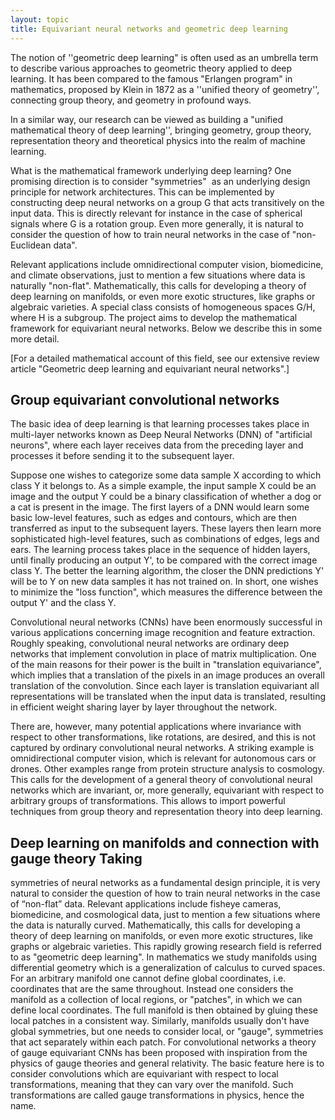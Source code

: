 ```yaml
---
layout: topic
title: Equivariant neural networks and geometric deep learning
---
```


The notion of ''geometric deep learning" is often used as an umbrella term to
describe various approaches to geometric theory applied to deep learning. It
has been compared to the famous "Erlangen program" in mathematics, proposed by
Klein in 1872 as a ''unified theory of geometry'', connecting group theory, and
geometry in profound ways.

In a similar way, our research can be viewed as building a "unified
mathematical theory of deep learning'', bringing geometry, group theory,
representation theory and theoretical physics into the realm of machine
learning.

What is the  mathematical framework underlying deep learning? One promising
direction is to consider "symmetries"  as an underlying design principle for
network architectures. This can be implemented by  constructing  deep neural
networks on a group G that acts transitively on the input data. This is
directly relevant for instance in the case of spherical signals where G is
a rotation group. Even more generally,  it is natural to consider the question
of how to train neural networks in the case of "non-Euclidean data".

Relevant applications include omnidirectional computer vision, biomedicine, and
climate observations, just to mention a few situations where data is naturally
"non-flat". Mathematically, this calls for developing a theory of deep learning
on  manifolds, or even more exotic structures, like graphs or algebraic
varieties. A special class consists of homogeneous spaces G/H, where H is
a subgroup. The project aims to develop the mathematical framework for
equivariant neural networks. Below we describe this in some more detail.

[For a detailed mathematical account of this field, see our extensive review
article "Geometric deep learning and equivariant neural networks".]

## Group equivariant convolutional networks


The basic idea of deep learning is that  learning processes takes place in
multi-layer networks known as Deep Neural Networks (DNN) of "artificial
neurons", where each layer receives data from the preceding layer and processes
it before sending it to the subsequent layer.

Suppose one wishes to categorize some data sample X according to which class
Y it belongs to. As a simple example, the input sample X could be an image and
the output Y could be a binary classification of whether a dog or a cat is
present in the image. The first layers of a DNN would learn some basic
low-level features, such as edges and contours, which are then transferred as
input to the subsequent layers. These layers then learn more sophisticated
high-level features, such as combinations of edges, legs and ears. The learning
process takes place in the sequence of hidden layers, until finally producing
an output Y', to be compared with the correct image class Y. The better the
learning algorithm, the closer the DNN predictions Y' will be to Y on new data
samples it has not trained on. In short, one wishes to minimize the "loss
function", which measures the difference between the output Y' and the class Y.

Convolutional neural networks (CNNs) have been enormously successful in various
applications concerning image recognition and feature extraction. Roughly
speaking, convolutional neural networks are ordinary deep networks that
implement convolution in place of matrix multiplication. One of the main
reasons for their power is the built in "translation equivariance", which
implies that a translation of the pixels in an image produces an overall
translation of the convolution. Since each layer is translation equivariant all
representations will be translated when the input data is translated, resulting
in efficient weight sharing layer by layer throughout the network.

There are, however, many potential applications where invariance with respect
to other transformations, like rotations, are desired, and this is not captured
by ordinary convolutional neural networks. A striking example is
omnidirectional computer vision, which is relevant for autonomous cars or
drones.  Other examples range from protein structure analysis to cosmology.
This calls for the development of a general theory of convolutional neural
networks which are invariant, or, more generally, equivariant with respect to
arbitrary groups of transformations. This allows to import powerful techniques
from group theory and representation theory into deep learning.

## Deep learning on manifolds and connection with gauge theory Taking
symmetries of neural networks as a fundamental design principle, it is very
natural to consider the question of how to train neural networks in the case of
“non-flat” data. Relevant applications include fisheye cameras, biomedicine,
and cosmological data, just to mention a few situations where the data is
naturally curved. Mathematically, this calls for developing a theory of deep
learning on manifolds, or even more exotic structures, like graphs or algebraic
varieties. This rapidly growing research field is referred to as "geometric
deep learning". In mathematics we study manifolds using differential geometry
which is a generalization of calculus to curved spaces. For an arbitrary
manifold one cannot define global coordinates, i.e. coordinates that are the
same throughout. Instead one considers the manifold as a collection of local
regions, or "patches", in which we can define local coordinates. The full
manifold is then obtained by gluing these local patches in a consistent way.
Similarly, manifolds usually don't have global symmetries, but one needs to
consider local, or "gauge", symmetries that act separately within each patch.
For convolutional networks a theory of gauge equivariant CNNs has been proposed
with inspiration from the physics of gauge theories and general relativity. The
basic feature here is to consider convolutions which are equivariant with
respect to local transformations, meaning that they can vary over the manifold.
Such transformations are called gauge transformations in physics, hence the
name.

